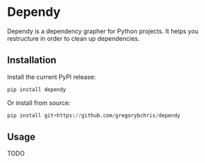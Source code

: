 # Dependy

Dependy is a dependency grapher for Python projects. It helps you restructure in order to clean up dependencies.

## Installation

Install the current PyPI release:

```python
pip install dependy
```

Or install from source:

```python
pip install git+https://github.com/gregorybchris/dependy
```

## Usage

TODO
